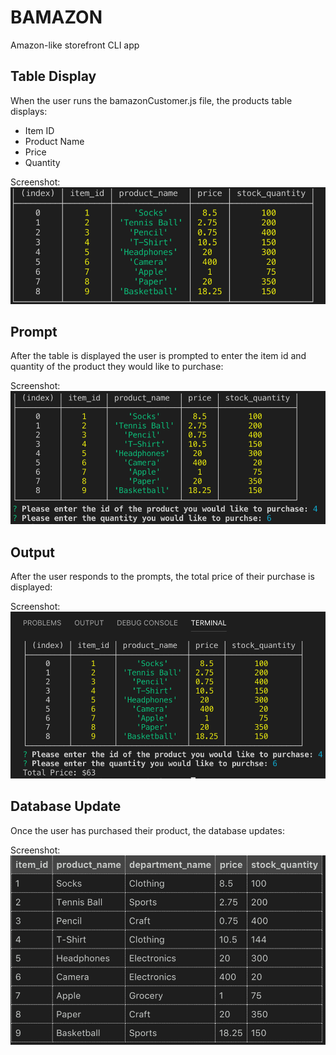 # BAMAZON
Amazon-like storefront CLI app


## Table Display
When the user runs the bamazonCustomer.js file, the products table displays: 

   * Item ID
   * Product Name
   * Price
   * Quantity

Screenshot:
![table](images/terminal_table.png)

## Prompt
After the table is displayed the user is prompted to enter the item id and quantity of the product they would like to purchase:

Screenshot:
![prompt](images/bamazon_prompt.png)

## Output

After the user responds to the prompts, the total price of their purchase is displayed:

Screenshot:
![totalCost](images/totalPrice.png)

## Database Update

Once the user has purchased their product, the database updates:

Screenshot:
![updatedData](images/updated_table.png)
